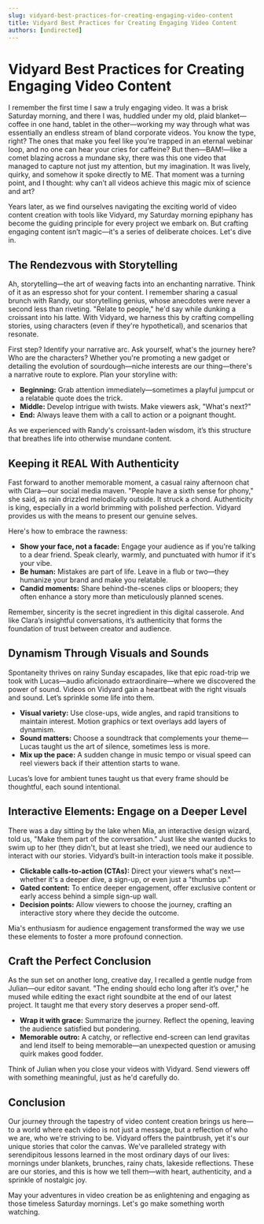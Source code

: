 ```yaml
---
slug: vidyard-best-practices-for-creating-engaging-video-content
title: Vidyard Best Practices for Creating Engaging Video Content
authors: [undirected]
---
```



# Vidyard Best Practices for Creating Engaging Video Content

I remember the first time I saw a truly engaging video. It was a brisk Saturday morning, and there I was, huddled under my old, plaid blanket—coffee in one hand, tablet in the other—working my way through what was essentially an endless stream of bland corporate videos. You know the type, right? The ones that make you feel like you're trapped in an eternal webinar loop, and no one can hear your cries for caffeine? But then—BAM!—like a comet blazing across a mundane sky, there was this one video that managed to capture not just my attention, but my imagination. It was lively, quirky, and somehow it spoke directly to ME. That moment was a turning point, and I thought: why can’t all videos achieve this magic mix of science and art?

Years later, as we find ourselves navigating the exciting world of video content creation with tools like Vidyard, my Saturday morning epiphany has become the guiding principle for every project we embark on. But crafting engaging content isn’t magic—it's a series of deliberate choices. Let's dive in.

## The Rendezvous with Storytelling

Ah, storytelling—the art of weaving facts into an enchanting narrative. Think of it as an espresso shot for your content. I remember sharing a casual brunch with Randy, our storytelling genius, whose anecdotes were never a second less than riveting. "Relate to people," he'd say while dunking a croissant into his latte. With Vidyard, we harness this by crafting compelling stories, using characters (even if they're hypothetical), and scenarios that resonate.

First step? Identify your narrative arc. Ask yourself, what's the journey here? Who are the characters? Whether you're promoting a new gadget or detailing the evolution of sourdough—niche interests are our thing—there's a narrative route to explore. Plan your storyline with:

- **Beginning:** Grab attention immediately—sometimes a playful jumpcut or a relatable quote does the trick.
- **Middle:** Develop intrigue with twists. Make viewers ask, "What's next?"
- **End:** Always leave them with a call to action or a poignant thought.

As we experienced with Randy's croissant-laden wisdom, it’s this structure that breathes life into otherwise mundane content.

## Keeping it REAL With Authenticity

Fast forward to another memorable moment, a casual rainy afternoon chat with Clara—our social media maven. "People have a sixth sense for phony," she said, as rain drizzled melodically outside. It struck a chord. Authenticity is king, especially in a world brimming with polished perfection. Vidyard provides us with the means to present our genuine selves.

Here's how to embrace the rawness:

- **Show your face, not a facade:** Engage your audience as if you're talking to a dear friend. Speak clearly, warmly, and punctuated with humor if it's your vibe.
- **Be human:** Mistakes are part of life. Leave in a flub or two—they humanize your brand and make you relatable.
- **Candid moments:** Share behind-the-scenes clips or bloopers; they often enhance a story more than meticulously planned scenes.

Remember, sincerity is the secret ingredient in this digital casserole. And like Clara’s insightful conversations, it’s authenticity that forms the foundation of trust between creator and audience.

## Dynamism Through Visuals and Sounds

Spontaneity thrives on rainy Sunday escapades, like that epic road-trip we took with Lucas—audio aficionado extraordinaire—where we discovered the power of sound. Videos on Vidyard gain a heartbeat with the right visuals and sound. Let’s sprinkle some life into them.

- **Visual variety:** Use close-ups, wide angles, and rapid transitions to maintain interest. Motion graphics or text overlays add layers of dynamism.
- **Sound matters:** Choose a soundtrack that complements your theme—Lucas taught us the art of silence, sometimes less is more.
- **Mix up the pace:** A sudden change in music tempo or visual speed can reel viewers back if their attention starts to wane.

Lucas’s love for ambient tunes taught us that every frame should be thoughtful, each sound intentional.

## Interactive Elements: Engage on a Deeper Level

There was a day sitting by the lake when Mia, an interactive design wizard, told us, "Make them part of the conversation." Just like she wanted ducks to swim up to her (they didn't, but at least she tried), we need our audience to interact with our stories. Vidyard’s built-in interaction tools make it possible.

- **Clickable calls-to-action (CTAs):** Direct your viewers what's next—whether it's a deeper dive, a sign-up, or even just a "thumbs up."
- **Gated content:** To entice deeper engagement, offer exclusive content or early access behind a simple sign-up wall.
- **Decision points:** Allow viewers to choose the journey, crafting an interactive story where they decide the outcome.

Mia's enthusiasm for audience engagement transformed the way we use these elements to foster a more profound connection.

## Craft the Perfect Conclusion

As the sun set on another long, creative day, I recalled a gentle nudge from Julian—our editor savant. "The ending should echo long after it’s over," he mused while editing the exact right soundbite at the end of our latest project. It taught me that every story deserves a proper send-off.

- **Wrap it with grace:** Summarize the journey. Reflect the opening, leaving the audience satisfied but pondering.
- **Memorable outro:** A catchy, or reflective end-screen can lend gravitas and lend itself to being memorable—an unexpected question or amusing quirk makes good fodder.

Think of Julian when you close your videos with Vidyard. Send viewers off with something meaningful, just as he'd carefully do.

## Conclusion

Our journey through the tapestry of video content creation brings us here—to a world where each video is not just a message, but a reflection of who we are, who we're striving to be. Vidyard offers the paintbrush, yet it's our unique stories that color the canvas. We've paralleled strategy with serendipitous lessons learned in the most ordinary days of our lives: mornings under blankets, brunches, rainy chats, lakeside reflections. These are our stories, and this is how we tell them—with heart, authenticity, and a sprinkle of nostalgic joy.

May your adventures in video creation be as enlightening and engaging as those timeless Saturday mornings. Let's go make something worth watching.
```

